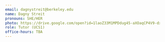 ```yaml
---
email: dagnystreit@berkeley.edu
name: Dagny Streit
pronouns: SHE/HER
photo: https://drive.google.com/open?id=1laoZ33M1MPDdug45-aXOaqCP4V9-dx8K
role: Tutor (UCS1)
office-hours: TBA
---
```

